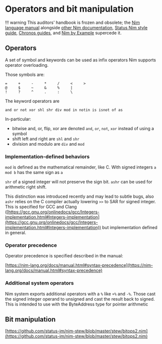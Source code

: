 # Operators and bit manipulation

!!! warning
    This auditors' handbook is frozen and obsolete; the [Nim language manual](https://nim-lang.org/docs/manual.html) alongside [other Nim documentation](https://nim-lang.org/documentation.html), [Status Nim style guide](https://status-im.github.io/nim-style-guide/), [Chronos guides](https://github.com/status-im/nim-chronos/blob/master/docs/src/SUMMARY.md), and [Nim by Example](https://nim-by-example.github.io/getting_started/) supercede it.

## Operators

A set of symbol and keywords can be used as infix operators
Nim supports operator overloading.

Those symbols are:

```
=     +     -     *     /     <     >
@     $     ~     &     %     |
!     ?     ^     .     :     \
```

The keyword operators are

```
and or not xor shl shr div mod in notin is isnot of as
```

In-particular:
- bitwise and, or, flip, xor are denoted `and`, `or`, `not`, `xor` instead of using a symbol
- shift left and right are `shl` and `shr`
- division and modulo are `div` and `mod`

### Implementation-defined behaviors

`mod` is defined as the mathematical remainder, like C. With signed integers `a mod b` has the same sign as `a`

`shr` of a signed integer will not preserve the sign bit.
`ashr` can be used for arithmetic right shift.

This distinction was introduced recently and may lead to subtle bugs,
also `ashr` relies on the C compiler actually lowering `>>` to SAR for signed integer.
This is specified for GCC and Clang ([https://gcc.gnu.org/onlinedocs/gcc/Integers-implementation.html#Integers-implementation](https://gcc.gnu.org/onlinedocs/gcc/Integers-implementation.html#Integers-implementation))
but implementation defined in general.

### Operator precedence

Operator precedence is specified described in the manual:

[https://nim-lang.org/docs/manual.html#syntax-precedence](https://nim-lang.org/docs/manual.html#syntax-precedence)

### Additional system operators

Nim system exports additional operators with a `%` like `+%` and `-%`.
Those cast the signed integer operand to unsigned and cast the result back to signed.
This is intended to use with the ByteAddress type for pointer arithmetic

## Bit manipulation

[https://github.com/status-im/nim-stew/blob/master/stew/bitops2.nim](https://github.com/status-im/nim-stew/blob/master/stew/bitops2.nim)
